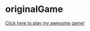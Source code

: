 # originalGame

<a href="https://github.com/hailinday/originalGame/blob/main/OriginalGame/invaders.jar?raw=true">Click here to play my awesome game!</a>
